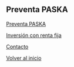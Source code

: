 ## Preventa PASKA
[Preventa PASKA](./Preventa.md)

[Inversión con renta fija](./InversionRentaFija.md)

[Contacto](./Contacto.md)

[Volver al inicio](./README.md)
